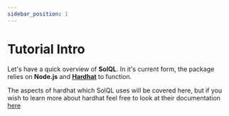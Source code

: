 ```yaml
---
sidebar_position: 1
---
```


# Tutorial Intro

Let's have a quick overview of **SolQL**.
In it's current form, the package relies on **Node.js** and [**Hardhat**](https://hardhat.org/) to function.

The aspects of hardhat which SolQL uses will be covered here, but if you wish to learn more about hardhat feel free to look at their documentation [here](https://hardhat.org/hardhat-runner/docs/getting-started#overview)








